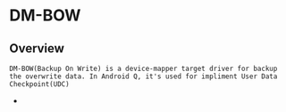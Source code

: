 # DM-BOW

## Overview

```
DM-BOW(Backup On Write) is a device-mapper target driver for backup the overwrite data. In Android Q, it's used for impliment User Data Checkpoint(UDC) 
```

-

